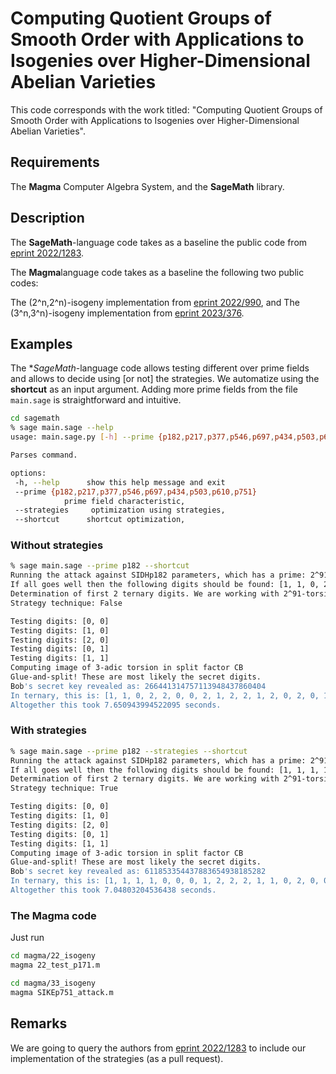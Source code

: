 # Computing Quotient Groups of Smooth Order with Applications to Isogenies over Higher-Dimensional Abelian Varieties

This code corresponds with the work titled: "Computing Quotient Groups of Smooth Order with Applications to Isogenies over Higher-Dimensional Abelian Varieties".


## Requirements

The **Magma** Computer Algebra System, and the **SageMath** library.

## Description

The **SageMath**-language code takes as a baseline the public code from [eprint 2022/1283](https://eprint.iacr.org/2022/1283).

The **Magma**language code takes as a baseline the following two public codes:

The (2^n,2^n)-isogeny implementation from [eprint 2022/990](https://eprint.iacr.org/2022/990), and
The (3^n,3^n)-isogeny implementation from [eprint 2023/376](https://eprint.iacr.org/2023/376).

## Examples

The **SageMath*-language code allows testing different over prime fields and allows to decide using [or not] the strategies.
We automatize using the __shortcut__ as an input argument.
Adding more prime fields from the file `main.sage` is straightforward and intuitive.
```bash
cd sagemath
% sage main.sage --help
usage: main.sage.py [-h] --prime {p182,p217,p377,p546,p697,p434,p503,p610,p751} [--strategies] [--shortcut]

Parses command.

options:
 -h, --help      show this help message and exit
 --prime {p182,p217,p377,p546,p697,p434,p503,p610,p751}
            prime field characteristic,
 --strategies     optimization using strategies,
 --shortcut      shortcut optimization,

```


### Without strategies

```bash
% sage main.sage --prime p182 --shortcut 
Running the attack against SIDHp182 parameters, which has a prime: 2^91*3^57 - 1
If all goes well then the following digits should be found: [1, 1, 0, 2, 2, 0, 0, 2, 1, 2, 2, 1, 2, 0, 2, 0, 1, 1, 2, 0, 0, 0, 1, 2, 1, 1, 1, 1, 2, 0, 0, 0, 1, 1, 2, 1, 0, 0, 1, 2, 1, 1, 0, 2, 0, 1, 2, 0, 1, 0, 2, 0, 2, 1, 1, 1]
Determination of first 2 ternary digits. We are working with 2^91-torsion.
Strategy technique:	False

Testing digits: [0, 0]
Testing digits: [1, 0]
Testing digits: [2, 0]
Testing digits: [0, 1]
Testing digits: [1, 1]
Computing image of 3-adic torsion in split factor CB
Glue-and-split! These are most likely the secret digits.
Bob's secret key revealed as: 266441314757113948437860404
In ternary, this is: [1, 1, 0, 2, 2, 0, 0, 2, 1, 2, 2, 1, 2, 0, 2, 0, 1, 1, 2, 0, 0, 0, 1, 2, 1, 1, 1, 1, 2, 0, 0, 0, 1, 1, 2, 1, 0, 0, 1, 2, 1, 1, 0, 2, 0, 1, 2, 0, 1, 0, 2, 0, 2, 1, 1, 1]
Altogether this took 7.650943994522095 seconds.
```

### With strategies

```bash
% sage main.sage --prime p182 --strategies --shortcut
Running the attack against SIDHp182 parameters, which has a prime: 2^91*3^57 - 1
If all goes well then the following digits should be found: [1, 1, 1, 1, 0, 0, 0, 1, 2, 2, 2, 1, 1, 0, 2, 0, 0, 2, 2, 0, 2, 2, 0, 2, 0, 2, 1, 0, 2, 1, 2, 0, 2, 2, 1, 0, 2, 2, 2, 1, 1, 2, 0, 1, 0, 0, 2, 1, 2, 0, 0, 2, 1, 1, 1, 0, 1]
Determination of first 2 ternary digits. We are working with 2^91-torsion.
Strategy technique:	True

Testing digits: [0, 0]
Testing digits: [1, 0]
Testing digits: [2, 0]
Testing digits: [0, 1]
Testing digits: [1, 1]
Computing image of 3-adic torsion in split factor CB
Glue-and-split! These are most likely the secret digits.
Bob's secret key revealed as: 611853354437883654938185282
In ternary, this is: [1, 1, 1, 1, 0, 0, 0, 1, 2, 2, 2, 1, 1, 0, 2, 0, 0, 2, 2, 0, 2, 2, 0, 2, 0, 2, 1, 0, 2, 1, 2, 0, 2, 2, 1, 0, 2, 2, 2, 1, 1, 2, 0, 1, 0, 0, 2, 1, 2, 0, 0, 2, 1, 1, 1, 0, 1]
Altogether this took 7.04803204536438 seconds.
```

### The **Magma** code

Just run
```bash
cd magma/22_isogeny
magma 22_test_p171.m

cd magma/33_isogeny
magma SIKEp751_attack.m
```


## Remarks

We are going to query the authors from  [eprint 2022/1283](https://eprint.iacr.org/2022/1283) to include our implementation of the strategies (as a pull request).
